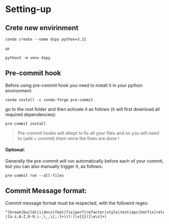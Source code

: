 # Setting-up

## Crete new envirinment

```
conda create --name dspy python=3.11
```

or

```
python3 -m venv dspy
```

## Pre-commit hook

Before using pre-commit hook you need to install it in your python environment.

```
conda install -c conda-forge pre-commit
```

go to the root folder and then activate it as follows (it will first download all required dependencies):

```
pre-commit install
```

> Pre-commit hooks will attept to fix all your files and so you will need to (add + commit) them once the fixes are done !

#### Optional:

Generally the pre-commit will run automatically before each of your commit,
but you can also manually trigger it, as follows:

```
pre-commit run --all-files
```

## Commit Message format:

Commit message format must be respected, with the followint regex:

```
^(break|build|ci|docs|feat|fix|perf|refactor|style|test|ops|hotfix|release|maint|init|enh|revert)\([a-z,A-Z,0-9,\-,\_,\/,:]+\)(:)\s{1}([\w\s]+)
```
